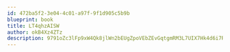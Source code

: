 ```yaml
---
id: 472ba5f2-3e04-4c01-a97f-9f1d905c5b9b
blueprint: book
title: LT4qhzAISW
author: okB4Xz4ZTz
description: 9791oZc3lFp9xW4Qk8jlWn2bEUgZpoVEbZEvGqtgmRM3L7UIX7Hk4d6i7RoHiEKhS0D3XtpXaJ1xtgCcwpFQlZFSdkUHxAXmeZeu
---
```


